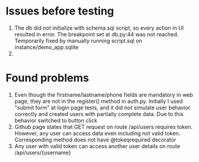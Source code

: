 # Issues before testing
1. The db did not initialize with schema.sql script, so every action in UI resulted in error. The breakpoint set at db.py:44 was not reached. Temporarily fixed by manually running script.sql on instance/demo_app.sqlite
2.

# Found problems
1. Even though the firstname/lastname/phone fields are mandatory in web page, they are not in the register() method in auth.py. Initially I used "submit form" at login page tests, and it did not simulate user behavior correctly and created users with partially complete data. Due to this behavior switched to button click 
2. Github page states that GET request on route /api/users requires token. However, any user can access data even including not valid token. Corresponding method does not have @tokeqrequired decorator
3. Any user with valid token can access another user details on route /api/users/{username}